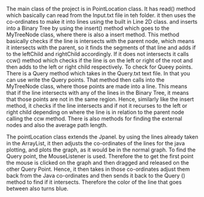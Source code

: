 
The main class of the project is in PointLocation class. It has read() method which basically can read from the Input.txt file in teh folder. it then uses the co-ordinates to make it into lines using the built in Line 2D class. and inserts into a Binary Tree by using the insert() method which goes to the MyTreeNode class, where there is also a insert method. 
This method basically checks if the line is intersects with the parent node, which means it intersects with the parent, so it finds the segments of that line and adds if to the leftChild and rightChild accordingly.
If it does not intersects it calls ccw() method which checks if the line is on the left or right of the root and then adds to the left or right child respectively.
To check for Queey points. There is a Query method which takes in the Query.txt text file. In that you can use write the Query points. That method then calls into the MyTreeNode class, where those points are made into a line. This means that if the line intersects with any of the lines in the Binary Tree, it means that those points are not in the same region. Hence, similarly like the insert method, it checks if the line intersects and if not it recurses to the left or right child depending on where the line is in relation to the parent node calling the ccw method.
There is also methods for finding the external nodes and also the average path length.

The pointLocation class extends the Jpanel. by using the lines already taken in the ArrayList, it then adjusts the co-ordinates of the lines for the java plotting, and plots the graph, as it would be in the normal graph. 
To find the Query point, the MouseListener is used. Therefore the to get the first point the mouse is clicked on the graph and then dragged and released on the other Query Point. Hence, it then takes in those co-ordinates adjust them back from the Java co-ordinates and then sends it back to the Query () method to find if it intersects. Therefore the color of the line that goes between also turns blue.

